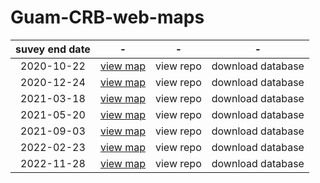 # Guam-CRB-web-maps

suvey end date | - | - | -
:---: | :---: | :---: | :---:
2020-10-22 | [view map](https://aubreymoore.github.io/new-crb-damage-map) | view repo | download database
2020-12-24 | [view map](https://aubreymoore.github.io/Guam-CRB-damage-map-2020-12/webmap/v1) | view repo | download database
2021-03-18 | [view map](https://aubreymoore.github.io/Guam-CRB-Damage-Map-2021-03) | view repo | download database
2021-05-20 | [view map](https://aubreymoore.github.io/Guam-CRB-Damage-Map-2021-05/webmap) | view repo | download database
2021-09-03 | [view map](https://aubreymoore.github.io/Guam-CRB-Damage-Map-20021-09/webmap) | view repo | download database
2022-02-23 | [view map](https://aubreymoore.github.io/Guam-CRB-Damage-Map-2022-02/webmap/#11/13.4483/144.7860) | view repo | download database
2022-11-28 | [view map](https://aubreymoore.github.io/aubreymoore-Guam-CRB-Damage-Map-2022-11/webmap/#11/13.4483/144.7860) | view repo | download database
